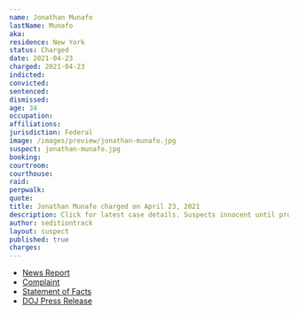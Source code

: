 ```yaml
---
name: Jonathan Munafo
lastName: Munafo
aka:
residence: New York
status: Charged
date: 2021-04-23
charged: 2021-04-23
indicted:
convicted: 
sentenced: 
dismissed: 
age: 34
occupation:
affiliations:
jurisdiction: Federal
image: /images/preview/jonathan-munafo.jpg
suspect: jonathan-munafo.jpg
booking:
courtroom:
courthouse:
raid:
perpwalk:
quote:
title: Jonathan Munafo charged on April 23, 2021
description: Click for latest case details. Suspects innocent until proven guilty.
author: seditiontrack
layout: suspect
published: true
charges:
---
```

- [News Report](https://www.orlandosentinel.com/news/breaking-news/os-ne-jonathan-munafo-us-capitol-riot-20210427-cmz7ovdhejeefm2unzdns4aqzy-story.html)
- [Complaint](https://www.justice.gov/usao-dc/case-multi-defendant/file/1389811/download)
- [Statement of Facts](https://www.justice.gov/usao-dc/case-multi-defendant/file/1389816/download)
- [DOJ Press Release](https://www.justice.gov/usao-dc/pr/new-york-man-arrested-assaulting-law-enforcement-during-jan-6-capitol-breach)

